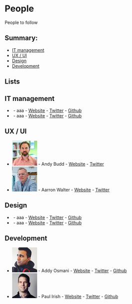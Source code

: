 # People

People to follow

## Summary:

* [IT management](#it-management)
* [UX / UI](#ux--ui)
* [Design](#design)
* [Development](#development)

## Lists

## IT management

* ![]() - aaa - [Website]() - [Twitter]() - [Github]()
* ![]() - aaa - [Website]() - [Twitter]() - [Github]()

## UX / UI

* ![Andy Budd](source/img/people/andy-budd.jpg) - Andy Budd - [Website](http://www.andybudd.com/) - [Twitter](https://twitter.com/andybudd)
* ![Aarron Walter](source/img/people/aarron-walter.jpg) - Aarron Walter - [Website](http://aarronwalter.com/) - [Twitter](https://twitter.com/aarron)

## Design

* ![]() - aaa - [Website]() - [Twitter]() - [Github]()
* ![]() - aaa - [Website]() - [Twitter]() - [Github]()

## Development

* ![Addy Osmani](source/img/people/addy-osmani.jpg) - Addy Osmani - [Website](https://addyosmani.com/blog/) - [Twitter](https://twitter.com/addyosmani) - [Github](https://github.com/addyosmani)
* ![Paul Irish](source/img/people/paul-irish.jpg) - Paul Irish - [Website](http://www.paulirish.com/) - [Twitter](https://twitter.com/paul_irish) - [Github](https://github.com/paulirish)
